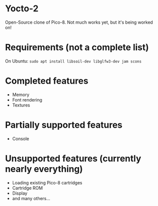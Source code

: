 # Yocto-2
Open-Source clone of Pico-8. Not much works yet, but it's being worked on!

# Requirements (not a complete list)

On Ubuntu:
`sudo apt install libsoil-dev libglfw3-dev jam scons`

# Completed features
- Memory
- Font rendering
- Textures

# Partially supported features
 - Console

# Unsupported features (currently nearly everything)
 - Loading existing Pico-8 cartridges
 - Cartridge ROM
 - Display
 - and many others...

